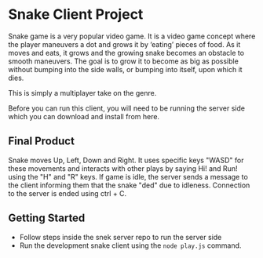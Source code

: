 # Snake Client Project

Snake game is a very popular video game. It is a video game concept where the player maneuvers a dot and grows it by ‘eating’ pieces of food. As it moves and eats, it grows and the growing snake becomes an obstacle to smooth maneuvers. The goal is to grow it to become as big as possible without bumping into the side walls, or bumping into itself, upon which it dies.

This is simply a multiplayer take on the genre.

Before you can run this client, you will need to be running the server side which you can download and install from here. 

## Final Product

Snake moves Up, Left, Down and Right. It uses specific keys "WASD" for these movements and interacts with other plays by saying Hi! and Run! using the "H" and "R" keys. If game is idle, the server sends a message to the client informing them that the snake "ded" due to idleness. Connection to the server is ended using ctrl + C.


## Getting Started

- Follow steps inside the snek server repo to run the server side
- Run the development snake client using the `node play.js` command.